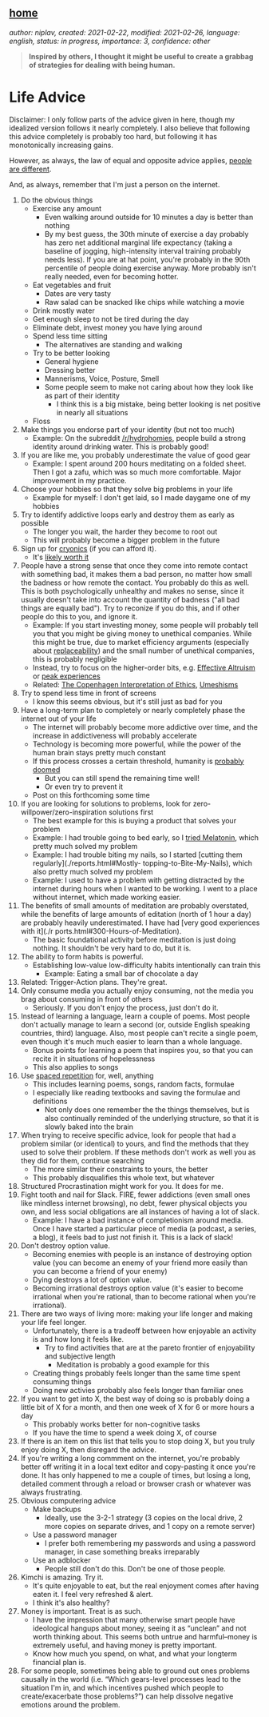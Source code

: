[home](./index.md)
-------------------

*author: niplav, created: 2021-02-22, modified: 2021-02-26, language: english, status: in progress, importance: 3, confidence: other*

> __Inspired by others<!--TODO: yashkaf & LW 100 pieces of advice-->,
I thought it might be useful to create a grabbag of strategies for
dealing with being human.__

Life Advice
=============

Disclaimer: I only follow parts of the advice given in here, though my
idealized version follows it nearly completely. I also believe that
following this advice completely is probably too hard, but following
it has monotonically increasing gains.

However, as always, the law of equal
and opposite advice applies, [people are
different](https://everythingstudies.com/2017/04/24/people-are-different/).

And, as always, remember that I'm just a person on the internet.

<!--Preparing for civilizational collapse? Which?-->

1. Do the obvious things
	* Exercise any amount
		*	Even walking around outside for 10 minutes a
			day is better than nothing
		*	By my best guess, the 30th minute of exercise
			a day probably has zero net additional marginal
			life expectancy (taking a baseline of jogging,
			high-intensity interval training probably needs
			less). If you are at hat point, you're probably
			in the 90th percentile of people doing exercise
			anyway. More probably isn't really needed,
			even for becoming hotter.
	* Eat vegetables and fruit
		* Dates are very tasty
		* Raw salad can be snacked like chips while watching a movie
	* Drink mostly water
	* Get enough sleep to not be tired during the day
	* Eliminate debt, invest money you have lying around
	* Spend less time sitting
		* The alternatives are standing and walking
	* Try to be better looking
		* General hygiene
		* Dressing better
		* Mannerisms, Voice, Posture, Smell
		*	Some people seem to make not caring about how they
			look like as part of their identity
			*	I think this is a big mistake, being better
				looking is net positive in nearly all situations
	* Floss
	<!--Look up Obvious Advice on LW?-->
	<!--Link Interventions for longevity from LW-->
	<!--Link How To be Happier from LW-->
2. Make things you endorse part of your identity (but not too much)
	*	Example: On the subreddit
		[/r/hydrohomies](https://old.reddit.com/r/hydrohomies),
		people build a strong identity around drinking water. This
		is probably good!
3. If you are like me, you probably underestimate the value of good gear
	*	Example: I spent around 200 hours meditating on
		a folded sheet. Then I got a zafu, which was so much more
		comfortable. Major improvement in my practice.
4. Choose your hobbies so that they solve big problems in your life
	* Example for myself: I don't get laid, so I made daygame one of my hobbies
5. Try to identify addictive loops early and destroy them as early as possible
	* The longer you wait, the harder they become to root out
	* This will probably become a bigger problem in the future
6. Sign up for [cryonics](https://waitbutwhy.com/2016/03/cryonics.html) (if you can afford it).
	* It's [likely worth it](./considerations_on_cryonics.html)
7.	People have a strong sense that once they come into remote contact
	with something bad, it makes them a bad person, no matter how small the
	badness or how remote the contact. You probably do this as well. This
	is both psychologically unhealthy and makes no sense, since it usually
	doesn't take into account the quantity of badness ("all bad things are
	equally bad"). Try to reconize if you do this, and if other people do
	this to you, and ignore it.
	*	Example: If you start investing money,
		some people will probably tell you that you might be
		giving money to unethical companies. While this might
		be true, due to market efficiency arguments (especially about
		[replaceability](https://forum.effectivealtruism.org/posts/5ykoKBcHBz6pXHLHu/replaceability))
		and the small number of unethical companies, this is probably
		negligible
	* Instead, try to focus on the higher-order bits, e.g. [Effective
		Altruism](https://slatestarcodex.com/2014/12/19/nobody-is-perfect-everything-is-commensurable/)
		or [peak
		experiences](https://forum.effectivealtruism.org/posts/gtGe8WkeFvqucYLAF/logarithmic-scales-of-pleasure-and-pain-rating-ranking-and)
	* Related: [The Copenhagen Interpretation of
		Ethics](https://blog.jaibot.com/the-copenhagen-interpretation-of-ethics/),
		[Umeshisms](https://www.scottaaronson.com/blog/?p=40)
8. Try to spend less time in front of screens
	* I know this seems obvious, but it's still just as bad for you
9. Have a long-term plan to completely or nearly completely phase the internet out of your life
	* The internet will probably become more addictive over time,
		and the increase in addictiveness will probably accelerate
	* Technology is becoming more powerful, while the power of the human brain stays pretty much constant
	* If this process crosses a certain
		threshold, humanity is [probably
		doomed](https://www.lesswrong.com/posts/HBxe6wdjxK239zajf/what-failure-looks-like)
		* But you can still spend the remaining time well!
		* Or even try to prevent it <!--TODO: link No time like present for AI safety research-->
	* Post on this forthcoming some time
10. If you are looking for solutions to problems, look for zero-willpower/zero-inspiration solutions first
	* The best example for this is buying a product that solves your problem
	* Example: I had trouble going to bed early, so I [tried
		Melatonin](./reports.html#Melatonin), which pretty much
		solved my problem
	* Example: I had trouble biting my nails, so I started [cutting them regularly](./reports.html#Mostly-
topping-to-Bite-My-Nails), which also pretty much solved my problem
	* Example: I used to have a problem with getting distracted by the internet during hours when I wanted to be working. I went to a place without internet, which made working easier.
11. The benefits of small amounts of meditation are probably overstated, while the benefits of large amounts of
editation (north of 1 hour a day) are probably heavily underestimated. I have had [very good experiences with it](./r
ports.html#300-Hours-of-Meditation).
	*	The basic foundational activity before meditation is just
		doing nothing. It shouldn't be very hard to do, but it is.
12. The ability to form habits is powerful.
	* Establishing low-value low-difficulty habits intentionally can train this
		* Example: Eating a small bar of chocolate a day <!--TODO: find Romeo stevens talk where he ta
ks about this-->
13. Related: Trigger-Action plans. They're great.
14. Only consume media you actually enjoy consuming, not the media you brag about consuming in front of others
	* Seriously. If you don't enjoy the process, just don't do it.
15.	Instead of learning a language, learn a couple of poems. Most people
	don't actually manage to learn a second (or, outside English speaking
	countries, third) language. Also, most people can't recite a single poem,
	even though it's much much easier to learn than a whole language.
	* Bonus points for learning a poem that inspires you, so that you can recite it in situations of hopelessness
	* This also applies to songs
16. Use [spaced repetition](https://www.gwern.net/Spaced-repetition) for, well, anything
	* This includes learning poems, songs, random facts, formulae
	* I especially like reading textbooks and saving the formulae and definitions
		* Not only does one remember the the things themselves, but is also continually reminded of the underlying structure, so that it is slowly baked into the brain
17.	When trying to receive specific advice, look for people that had
	a problem similar (or identical) to yours, and find the methods that
	they used to solve their problem. If these methods don't work as well
	you as they did for them, continue searching
	* The more similar their constraints to yours, the better
	* This probably disqualifies this whole text, but whatever
18. Structured Procrastination <!--TODO: link--> might work for you. It does for me.
19.	Fight tooth and nail for Slack<!--TODO: link-->. FIRE<!--TODO:
	link-->, fewer addictions (even small ones like mindless internet
	browsing), no debt, fewer physical objects you own, and less
	social obligations are all instances of having a lot of slack.
	*	Example: I have a bad instance of completionism around
		media. Once I have started a particular piece of media
		(a podcast, a series, a blog), it feels bad to just not
		finish it. This is a lack of slack!
20. Don't destroy option value.
	*	Becoming enemies with people is an instance of destroying
		option value (you can become an enemy of your friend
		more easily than you can become a friend of your enemy)
	* Dying destroys a lot of option value.
	* Becoming irrational destroys option value (it's easier to
		become irrational when you're rational, than to become
		rational when you're irrational).
21.	There are two ways of living more: making your life longer and
	making your life feel longer.
	*	Unfortunately, there is a tradeoff between how enjoyable an
		activity is and how long it feels like.
		*	Try to find activities that are at the pareto
			frontier of enjoyability and subjective length
			* Meditation is probably a good example for this
	*	Creating things probably feels longer than the same
		time spent consuming things
	* Doing new activies probably also feels longer than familiar ones
22.	If you want to get into X, the best way of doing so is probably
	doing a little bit of X for a month, and then one week of X for
	6 or more hours a day
	* This probably works better for non-cognitive tasks
	* If you have the time to spend a week doing X, of course
23.	If there is an item on this list that tells you to stop doing X,
	but you truly enjoy doing X, then disregard the advice.
24.	If you're writing a long commment on the internet, you're probably
	better off writing it in a local text editor and copy-pasting it
	once you're done. It has only happened to me a couple of times,
	but losing a long, detailed comment through a reload or browser
	crash or whatever was always frustrating.
25. Obvious computering advice
	* Make backups
		*	Ideally, use the 3-2-1 strategy (3 copies on the local
			drive, 2 more copies on separate drives, and 1
			copy on a remote server)
	* Use a password manager
		*	I prefer both remembering my passwords and using
			a password manager, in case something breaks
			irreparably
	* Use an adblocker
		*	People still don't do this. Don't be one of those
			people.
26. Kimchi is amazing. Try it.
	*	It's quite enjoyable to eat, but the real enjoyment
		comes after having eaten it. I feel very refreshed
		& alert.
	* I think it's also healthy?
27. Money is important. Treat is as such.
	*	I have the impression that many otherwise smart people
		have ideological hangups about money, seeing it as
		“unclean” and not worth thinking about. This seems
		both untrue and harmful–money is extremely useful,
		and having money is pretty important. <!--TODO: LW post about money-->
	*	Know how much you spend, on what, and what your longterm
		financial plan is.
28.	For some people, sometimes being able to ground out ones problems
	causally in the world (i.e. “Which gears-level processes lead to
	the situation I'm in, and which incentives pushed which people to
	create/exacerbate those problems?”) can help dissolve negative
	emotions around the problem.
